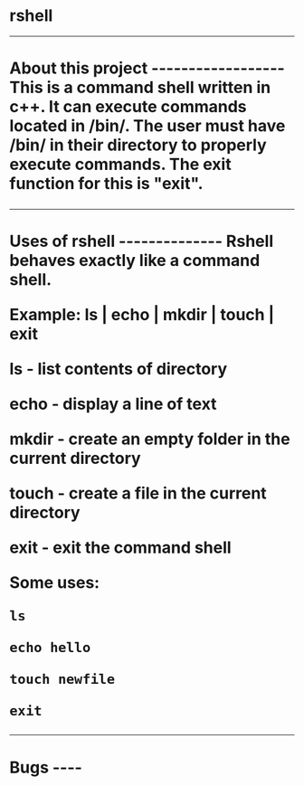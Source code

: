 # rshell

------------------
<h1>About this project
------------------
This is a command shell written in c++. It can execute commands located in /bin/. The user must have /bin/ in their directory to properly execute commands. The exit function for this is "exit".

--------------
<h1>Uses of rshell
--------------
Rshell behaves exactly like a command shell. 

Example:
ls | echo | mkdir | touch | exit

<p>ls - list contents of directory
<p>echo - display a line of text
<p>mkdir - create an empty folder in the current directory
<p>touch - create a file in the current directory
<p>exit - exit the command shell

Some uses:
    <code><p>ls
    <p>echo hello
    <p>touch newfile
    <p>exit</code>

----
<h1>Bugs
----

